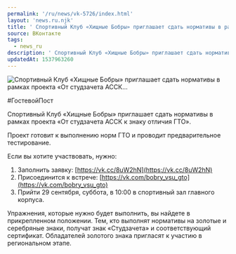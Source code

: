 ```yaml
---
permalink: '/ru/news/vk-5726/index.html'
layout: 'news.ru.njk'
title: ' Спортивный Клуб «Хищные Бобры» приглашает сдать нормативы в рамках проекта «От студзачета АССК…'
source: ВКонтакте
tags:
  - news_ru
description: ' Спортивный Клуб «Хищные Бобры» приглашает сдать нормативы в рамках проекта «От студзачета АССК…'
updatedAt: 1537963260
---
```

![ Спортивный Клуб «Хищные Бобры» приглашает сдать нормативы в рамках проекта «От студзачета АССК…](https://sun9-47.userapi.com/impf/c849224/v849224560/8306d/JC0kWn-A6Es.jpg?size=763x763&quality=96&proxy=1&sign=a784be1416c20041a21f70533a86fe59&c_uniq_tag=RnX3GA-SzpQ7kZheqbNfcAb3nRdEQtc2r1ZPNjyyARE&type=album)

#ГостевойПост

Спортивный Клуб «Хищные Бобры» приглашает сдать нормативы в рамках проекта «От студзачета АССК к знаку отличия ГТО».

Проект готовит к выполнению норм ГТО и проводит предварительное тестирование.

Если вы хотите участвовать, нужно:
1. Заполнить заявку: [https://vk.cc/8uW2hN](https://vk.cc/8uW2hN)
2. Присоединится к встрече: [https://vk.com/bobry_vsu_gto](https://vk.com/bobry_vsu_gto)
3. Прийти 29 сентября, суббота, в 10:00 в спортивный зал главного корпуса.

Упражнения, которые нужно будет выполнить, вы найдете в прикрепленном положении. Тем, кто выполнят нормативы на золотые и серебряные знаки, получат знак «Студзачета» и соответствующий сертификат. Обладателей золотого знака пригласят к участию в региональном этапе.
